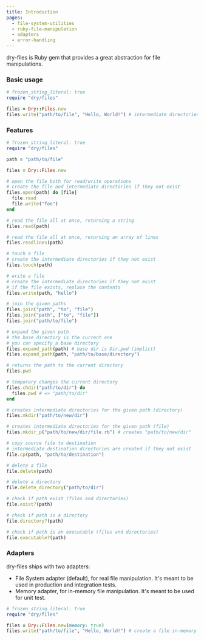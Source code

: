 ```yaml
---
title: Introduction
pages:
  - file-system-utilities
  - ruby-file-manipulation
  - adapters
  - error-handling
---
```


dry-files is Ruby gem that provides a great abstraction for file manipulations.

### Basic usage

``` ruby
# frozen_string_literal: true
require "dry/files"

files = Dry::Files.new
files.write("path/to/file", "Hello, World!") # intermediate directories are created, if missing
```

### Features

``` ruby
# frozen_string_literal: true
require "dry/files"

path = "path/to/file"

files = Dry::Files.new

# open the file both for read/write operations
# create the file and intermediate directories if they not exist
files.open(path) do |file|
  file.read
  file.write("foo")
end

# read the file all at once, returning a string
files.read(path)

# read the file all at once, returning an array of lines
files.readlines(path)

# touch a file
# create the intermediate directories if they not exist
files.touch(path)

# write a file
# create the intermediate directories if they not exist
# if the file exists, replace the contents
files.write(path, "hello")

# join the given paths
files.join("path", "to", "file")
files.join("path", ["to", "file"])
files.join("path/to/file")

# expand the given path
# the base directory is the current one
# you can specify a base directory
files.expand_path(path) # base dir is Dir.pwd (implict)
files.expand_path(path, "path/to/base/directory")

# returns the path to the current directory
files.pwd

# temporary changes the current directory
files.chdir("path/to/dir") do
  files.pwd # => "path/to/dir"
end

# creates intermediate directories for the given path (directory)
files.mkdir("path/to/new/dir")

# creates intermediate directories for the given path (file)
files.mkdir_p("path/to/new/dir/file.rb") # creates "path/to/new/dir"

# copy source file to destination
# intermediate destination directories are created if they not exist
file.cp(path, "path/to/destination")

# delete a file
file.delete(path)

# delete a directory
file.delete_directory("path/to/dir")

# check if path exist (files and directories)
file.exist?(path)

# check if path is a directory
file.directory?(path)

# check if path is an executable (files and directories)
file.executable?(path)
```

### Adapters

dry-files ships with two adapters:

  * File System adapter (default), for real file manipulation. It's meant to be used in production and integration tests.
  * Memory adapter, for in-memory file manipulation. It's meant to be used for unit test.

``` ruby
# frozen_string_literal: true
require "dry/files"

files = Dry::Files.new(memory: true)
files.write("path/to/file", "Hello, World!") # create a file in-memory
```
